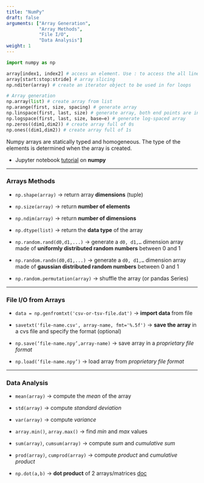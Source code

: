 ```yaml
---
title: "NumPy"
draft: false
arguments: ["Array Generation",
            "Array Methods",
            "File I/O",
            "Data Analysis"]
weight: 1
---
```


```py
import numpy as np

array[index1, index2] # access an element. Use : to access the all line
array[start:stop:stride] # array slicing
np.nditer(array) # create an iterator object to be used in for loops

# Array generation
np.array(list) # create array from list
np.arange(first, size, spacing) # generate array
np.linspace(first, last, size) # generate array, both end points are included
np.logspace(first, last, size, base=e) # generate log-spaced array
np.zeros((dim1,dim2)) # create array full of 0s
np.ones((dim1,dim2)) # create array full of 1s
```

Numpy arrays are statically typed and homogeneous. The type of the elements is determined when the array is created.

-   Jupyter notebook [tutorial](http://nbviewer.jupyter.org/github/jrjohansson/scientific-python-lectures/blob/master/Lecture-2-Numpy.ipynb) on **numpy**

* * *

### Arrays Methods

-   `np.shape(array)` → return array **dimensions** (tuple)

-   `np.size(array)` → return **number of elements**

-   `np.ndim(array)` → return **number of dimensions**

-   `np.dtype(list)` → return the **data type** of the array

-   `np.random.rand(d0,d1,...)` → generate a `d0, d1,…` dimension array made of **uniformly distributed random numbers** between 0 and 1

-   `np.random.randn(d0,d1,...)` → generate a `d0, d1,…` dimension array made of **gaussian distributed random numbers** between 0 and 1

-   `np.random.permutation(array)` → shuffle the array (or pandas Series)

* * *

### File I/O from Arrays

-   `data = np.genfromtxt('csv-or-tsv-file.dat')` → **import data** from file

-   `savetxt('file-name.csv', array-name, fmt='%.5f')` → **save the array** in a cvs file and specify the format (optional)

-   `np.save(‘file-name.npy’,array-name)` → save array in a _proprietary file format_

-   `np.load(‘file-name.npy’)` → load array from _proprietary file format_

* * *

### Data Analysis

-   `mean(array)` → compute the _mean_ of the array

-   `std(array)` → compute _standard deviation_

-   `var(array)` → compute _variance_

-   `array.min()`, `array.max()` → find _min_ and _max_ values

-   `sum(array)`, `cumsum(array)` → compute _sum_ and _cumulative sum_

-   `prod(array)`, `cumprod(array)` → compute _product_ and _cumulative product_

-   `np.dot(a,b)` → **dot product** of 2 arrays/matrices [doc](https://docs.scipy.org/doc/numpy/reference/generated/numpy.dot.html#numpy.dot)
